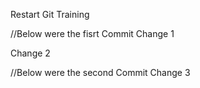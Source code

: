 Restart Git Training

//Below were the fisrt Commit
Change 1

Change 2

//Below were the second Commit
Change 3